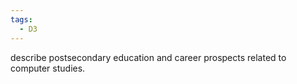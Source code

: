 ```yaml
---
tags:
  - D3
---
```

describe postsecondary education and career prospects related to computer studies.